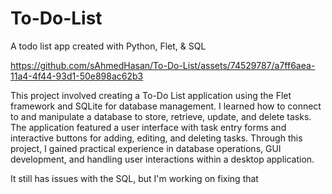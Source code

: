 # To-Do-List
A todo list app created with Python, Flet, &amp; SQL


https://github.com/sAhmedHasan/To-Do-List/assets/74529787/a7ff6aea-11a4-4f44-93d1-50e898ac62b3


This project involved creating a To-Do List application using the Flet framework and SQLite for database management. I learned how to connect to and manipulate a database to store, retrieve, update, and delete tasks. The application featured a user interface with task entry forms and interactive buttons for adding, editing, and deleting tasks. Through this project, I gained practical experience in database operations, GUI development, and handling user interactions within a desktop application. 

It still has issues with the SQL, but I'm working on fixing that
